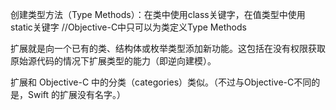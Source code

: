 创建类型方法（Type Methods）：在类中使用class关键字，在值类型中使用static关键字
//Objective-C中只可以为类定义Type Methods


扩展就是向一个已有的类、结构体或枚举类型添加新功能。这包括在没有权限获取原始源代码的情况下扩展类型的能力（即逆向建模）。

扩展和 Objective-C 中的分类（categories）类似。（不过与Objective-C不同的是，Swift 的扩展没有名字。）